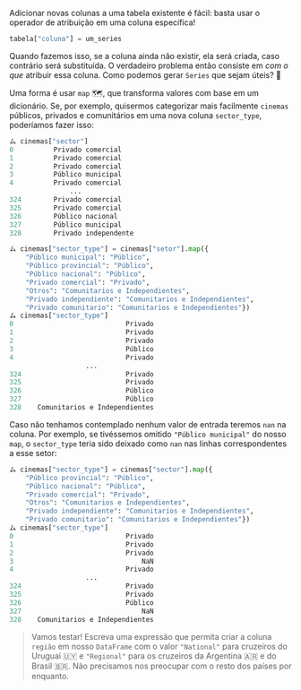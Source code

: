 Adicionar novas colunas a uma tabela existente é fácil: basta usar o operador de atribuição em uma coluna específica!


```python
tabela["coluna"] = um_series
```

Quando fazemos isso, se a coluna ainda não existir, ela será criada, caso contrário será substituída. O verdadeiro problema então consiste em _com o que_ atribuir essa coluna. Como podemos gerar `Series` que sejam úteis? 🤔

Uma forma é usar `map` 🗺️, que  transforma valores com base em um dicionário. Se, por exemplo, quisermos categorizar mais facilmente `cinemas` públicos, privados e comunitários em uma nova coluna `sector_type`, poderíamos fazer isso:


```python
ム cinemas["sector"]
0          Privado comercial
1          Privado comercial
2          Privado comercial
3          Público municipal
4          Privado comercial
               ...          
324        Privado comercial
325        Privado comercial
326        Público nacional
327        Público municipal
328        Privado independente

ム cinemas["sector_type"] = cinemas["setor"].map({
    "Público municipal": "Público", 
    "Público provincial": "Público", 
    "Público nacional": "Público", 
    "Privado comercial": "Privado", 
    "Otros": "Comunitarios e Independientes",
    "Privado independiente": "Comunitarios e Independientes",
    "Privado comunitario": "Comunitarios e Independientes"})
ム cinemas["sector_type"]
0                            Privado
1                            Privado
2                            Privado
3                            Público
4                            Privado
                   ...              
324                          Privado
325                          Privado
326                          Público
327                          Público
328    Comunitarios e Independientes
```

Caso não tenhamos contemplado nenhum valor de entrada teremos `nan` na coluna. Por exemplo, se tivéssemos omitido `"Público municipal"` do nosso `map`, o `sector_type` teria sido deixado como `nan` nas linhas correspondentes a esse setor:

```python
ム cinemas["sector_type"] = cinemas["sector"].map({
    "Público provincial": "Público",
    "Público nacional": "Público",
    "Privado comercial": "Privado",
    "Otros": "Comunitarios e Independientes",
    "Privado independiente": "Comunitarios e Independientes",
    "Privado comunitario": "Comunitarios e Independientes"})
ム cinemas["sector_type"]
0                            Privado
1                            Privado
2                            Privado
3                                NaN
4                            Privado
                   ...              
324                          Privado
325                          Privado
326                          Público
327                              NaN
328    Comunitarios e Independientes
```

> Vamos testar! Escreva uma expressão que permita criar a coluna `região` em nosso `DataFrame` com o valor `"National"` para cruzeiros do Uruguai 🇺🇾 e `"Regional"` para os cruzeiros da Argentina 🇦🇷 e do Brasil 🇧🇷. Não precisamos nos preocupar com o resto dos países por enquanto.
